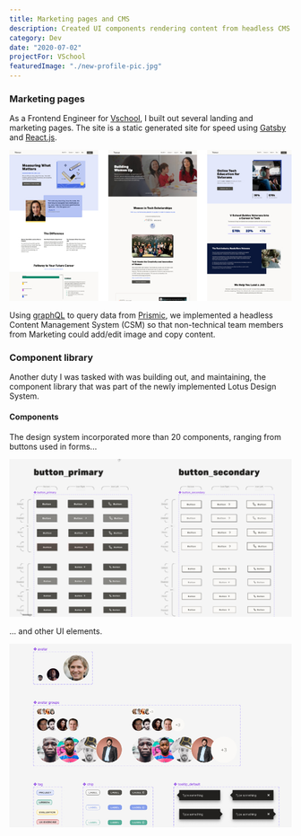 ```yaml
---
title: Marketing pages and CMS
description: Created UI components rendering content from headless CMS.
category: Dev
date: "2020-07-02"
projectFor: VSchool
featuredImage: "./new-profile-pic.jpg"
---
```


<!-- ## Heading 1

Lorem ipsum dolor sit amet consectetur adipisicing elit. Maxime mollitia,
molestiae quas vel sint commodi repudiandae consequuntur voluptatum laborum
numquam blanditiis harum quisquam eius sed odit fugiat iusto fuga praesentium
optio, eaque rerum! -->

<!-- ## Heading 2 -->

<!-- Lorem ipsum dolor sit amet consectetur adipisicing elit. Maxime mollitia,
molestiae quas vel sint commodi repudiandae consequuntur voluptatum laborum
numquam blanditiis harum quisquam eius sed odit fugiat iusto fuga praesentium
optio, eaque rerum! -->

### Marketing pages

As a Frontend Engineer for [Vschool](https://vschool.io/), I built out several landing and marketing pages. The site is a static generated site for speed using [Gatsby](https://www.gatsbyjs.com/) and [React.js](https://react.dev/).

![Marketing pages examples](./vschool-pages-half.jpg)
<br>

Using [graphQL](https://graphql.org/) to query data from [Prismic](https://prismic.io/), we implemented a headless Content Management System (CSM) so that non-technical team members from Marketing could add/edit image and copy content.

### Component library

Another duty I was tasked with was building out, and maintaining, the component library that was part of the newly implemented Lotus Design System.

#### Components

The design system incorporated more than 20 components, ranging from buttons used in forms...

![Marketing pages examples](./vschool-components-2.jpg)
<br>

<!-- #### Others -->

... and other UI elements.

![Marketing pages examples](./vschool-components-1.jpg)
<br>
